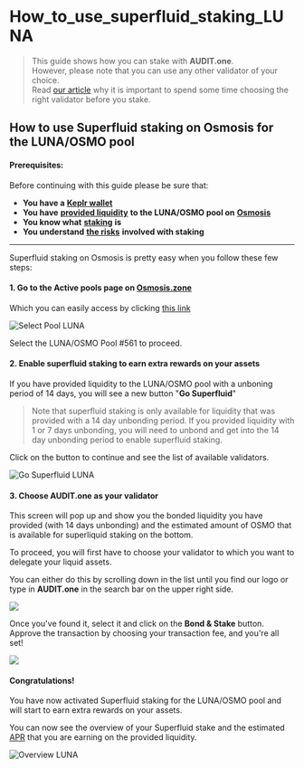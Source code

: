 # How\_to\_use\_superfluid\_staking\_LUNA

> This guide shows how you can stake with **AUDIT.one**.\
> However, please note that you can use any other validator of your choice.\
> Read [our article](importance\_of\_choosing\_the\_right\_validator.md) why it is important to spend some time choosing the right validator before you stake.

## How to use Superfluid staking on Osmosis for the LUNA/OSMO pool

#### Prerequisites:

Before continuing with this guide please be sure that:

* **You have a** [**Keplr wallet**](../crypto-wallets/how\_to\_create\_a\_keplr\_wallet.md)
* **You have** [**provided liquidity**](how\_to\_provide\_liquidity\_on\_osmosis.md) **to the LUNA/OSMO pool on** [**Osmosis**](https://app.osmosis.zone/pools)
* **You know what** [**staking**](what\_is\_staking.md) **is**
* **You understand** [**the risks**](risks\_of\_staking.md) **involved with staking**

***

Superfluid staking on Osmosis is pretty easy when you follow these few steps:

#### **1. Go to the Active pools page on** [**Osmosis.zone**](https://app.osmosis.zone/pools)

Which you can easily access by clicking [this link](https://app.osmosis.zone/pools)

![Select Pool LUNA](https://user-images.githubusercontent.com/95366163/158546130-b98bc49a-c006-4d57-8185-6719344311e7.png)

Select the LUNA/OSMO Pool #561 to proceed.

#### **2. Enable superfluid staking to earn extra rewards on your assets**

If you have provided liquidity to the LUNA/OSMO pool with a unboning period of 14 days, you will see a new button "**Go Superfluid**"

> Note that superfluid staking is only available for liquidity that was provided with a 14 day unbonding period. If you provided liquidity with 1 or 7 days unbonding, you will need to unbond and get into the 14 day unbonding period to enable superfluid staking.

Click on the button to continue and see the list of available validators.

![Go Superfluid LUNA](https://user-images.githubusercontent.com/95366163/158546158-7d9b6e6b-5bd5-4b5e-aa01-c40215dd108a.png)

#### **3. Choose AUDIT.one as your validator**

This screen will pop up and show you the bonded liquidity you have provided (with 14 days unbonding) and the estimated amount of OSMO that is available for superliquid staking on the bottom.

To proceed, you will first have to choose your validator to which you want to delegate your liquid assets.

You can either do this by scrolling down in the list until you find our logo or type in **AUDIT.one** in the search bar on the upper right side.

![](https://user-images.githubusercontent.com/95366163/158546231-804b44de-2d33-45ea-9ddf-4712a2a9cf90.png)

Once you've found it, select it and click on the **Bond & Stake** button.\
Approve the transaction by choosing your transaction fee, and you're all set!

![](https://user-images.githubusercontent.com/95366163/158546525-43d7d332-d837-49de-a500-841b817b02b8.png)

#### **Congratulations!**

You have now activated Superfluid staking for the LUNA/OSMO pool and will start to earn extra rewards on your assets.

You can now see the overview of your Superfluid stake and the estimated [APR](apr.md) that you are earning on the provided liquidity.

![Overview LUNA](https://user-images.githubusercontent.com/95366163/158546718-cc4b2baf-96b4-4478-8315-7b2614220857.png)
